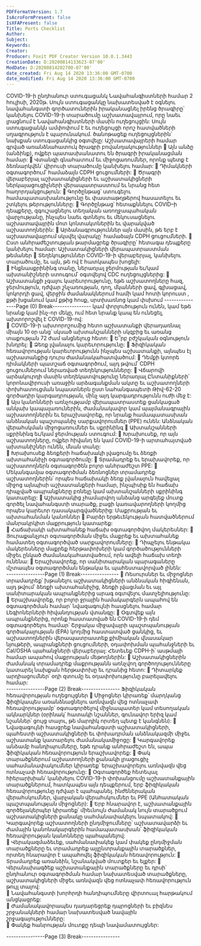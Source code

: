 ```yaml
---
PDFFormatVersion: 1.7
IsAcroFormPresent: false
IsXFAPresent: false
Title: Ports Checklist
Author: 
Subject: 
Keywords: 
Creator: 
Producer: Foxit PDF Creator Version 10.0.1.3443
CreationDate: D:20200814133623-07'00'
ModDate: D:20200814202700-07'00'
date_created: Fri Aug 14 2020 13:36:00 GMT-0700
date_modified: Fri Aug 14 2020 13:36:00 GMT-0700
---
```

COVID-19-ի ընդհանուր ստուգացանկ 
Նավահանգիստների համար 
2 հուլիսի, 2020թ. 
Սույն ստուգացանկը նախատեսված է օգնելու նավահանգստի գործատուներին իրականացնել իրենց 
ծրագիրը՝ կանխելու COVID-19-ի տարածումը աշխատավայրում, որը նաեւ լրացնում է 
Նավահանգիստների մասին  ուղեցույցին: Սույն ստուգացանկն ամփոփում է եւ ուղեցույցի որոշ 
հատվածների սղագրություն է պարունակում. ծանոթացեք ուղեցույցներին՝ նախքան ստուգացանկից 
օգտվելը: 
Աշխատավայրերի համար գրված 
առանձնահատուկ ծրագրի 
բովանդակություններ 
 Այն անձը (անձինք), ովքեր պատասխանատու են ծրագրի իրականացման համար: 
 Վտանգի գնահատում եւ միջոցառումներ, որոնք պետք է ձեռնարկվեն՝ վիրուսի 
տարածումը կանխելու համար: 
 Դիմակների օգտագործում՝ համաձայն CDPH ցուցումների: 
 Ծրագրի վերաբերյալ աշխատակիցների եւ աշխատակիցների ներկայացուցիչների 
վերապատրաստում եւ նրանց հետ հաղորդակցություն: 
 Գործընթաց՝ ստուգելու համապատասխանությունը եւ փաստաթղթերով հասատելու եւ 
շտկելու թերությունները: 
 Գործընթաց՝ հետաքննելու COVID–ի դեպքերը, զգուշացնելու տեղական 
առողջապահական վարչությանը, ինչպես նաեւ գտնելու եւ մեկուսացնելու 
աշխատավայրին մոտ կոնտակտներին եւ վարակված աշխատողներին: 
 Արձանագրություններ այն մասին, թե երբ է աշխատավայրում սկսվել վարակը՝ 
համաձայն CDPH ցուցումների. 
 Ըստ անհրաժեշտության թարմացրեք ծրագիրը՝ հետագա դեպքերը կանխելու համար: 
Աշխատակիցների վերապատրաստման 
թեմաներ 
 Տեղեկություններ COVID-19-ի վերաբերյալ, կանխելու տարածումը, եւ այն, թե ով է 
հատկապես խոցելի:  
 Ինքնասքրինինգ տանը, ներառյալ ջերմության եւ/կամ ախտանիշների ստուգում՝ 
օգտվելով CDC ուղեցույցներից: 
 Աշխատանքի չգալու կարեւորությունը, եթե աշխատողները հազ, ջերմություն, դժվար 
շնչառության, դող, մկանների ցավ, գլխացավ, կոկորդի ցավ, վերջին ժամանակներում 
համի կամ հոտի կորուստ , քթի խցանում կամ քթից հոսք, սրտխառնոց կամ փսխում 
----------------Page (0) Break----------------
կամ փորլուծություն ունեն, կամ եթե նրանք կամ ինչ-որ մեկը, ում հետ նրանք կապ են 
ունեցել, ախտորոշվել է COVID-19-ով:  
 COVID-19-ի ախտորոշումից հետո աշխատանքի վերադառնալ միայն 10 օր անց՝ 
սկսած ախտանշանների սկզբից եւ առանց տաքության 72 ժամ անցնելուց հետո: 
 Ե՞րբ բժշկական օգնություն խնդրել: 
 Ձեռք լվանալու կարեւորությունը: 
 Ֆիզիկական հեռավորության կարեւորությունն ինչպես աշխատանքի, այնպես էլ 
աշխատանքից դուրս ժամանակահատվածում: 
 Դեմքի կտորե դիմակների պատշաճ օգտագործում, այդ թվում՝ CDPH ցուցումներում 
ներառված տեղեկությունները: 
 Վճարովի արձակուրդի մասին տեղեկատվությունը ներառյալ Ընտանիքների՝ 
կորոնավիրուսի առաջին արձագանքման ակտը   եւ աշխատողների փոխհատուցման 
նպաստներն ըստ նահանգապետի Թիվ-62-20 գործադիր կարգադրության, մինչ այդ 
կարգադրությունն ուժի մեջ է: 
 Այս կանոնների առնչությամբ վերապատրաստեք ցանկացած անկախ 
կապալառուներին, ժամանակավոր կամ պայմանագրային աշխատողներին եւ 
երաշխավորեք, որ նրանք համապատասխան անձնական պաշտպանիչ 
սարքավորումներ (PPE) ունեն: 
Անձնական վերահսկման միջոցառումներ եւ 
սքրինինգ 
 Ախտանշանների սքրինինգ եւ/կամ ջերմության ստուգում: 
 Խրախուսեք, որ այն աշխատողները, ովքեր հիվանդ են կամ COVID-19-ի 
արտահայտված ախտանիշներ ունեն, մնան տանը:  
 Խրախուսեք ձեռքերի հաճախակի լվացումը եւ ձեռքի ախտահանիչի օգտագործումը: 
 Տրամադրեք եւ երախավորեք, որ աշխատողներն օգտագործեն բոլոր անհրաժեշտ 
PPE: 
 Մեկանգամյա օգտագործման ձեռնոցներ տրամադրեք աշխատողներին՝ որպես 
հաճախակի ձեռք լվանալուն հավելյալ միջոց այնպիսի աշխատանքերի համար, 
ինչպիսիք են հաճախ դիպչված ապրանքները բռնելը կամ ախտանշանների սքրինինգ 
կատարելը: 
 Աշխատակից չհամարվող անձանց արգելեք մուտք գործել նավահանգստի տարածք, 
բացի կառավարողների կողմից որպես կարեւոր դասակարգվածներից: 
Մաքրության եւ ախտահանման կանոններ 
 Բարձր երթեւեկության հատվածներում մանրակրկիտ մաքրություն կատարեք:  
 Հաճախակի ախտահանեք հաճախ օգտագործվող մակերեսներ: 
 Յուրաքանչյուր օգտագործման միջեւ մաքրեք եւ ախտահանեք համատեղ 
օգտագործված սարքավորումները: 
 Դիպչելու ենթակա մակերեսները մաքրեք հերթափոխերի կամ գործածությունների 
միջեւ ընկած ժամանակահատվածում, որն ավելի հաճախ տեղի ունենա: 
 Երաշխավորեք, որ սանիտարական պարագաները մշտապես օգտագործման 
ենթակա եւ պահեստավորված լինեն:  
----------------Page (1) Break----------------
 Ռեսուրսներ եւ միջոցներ տրամադրեք՝ խթանելու աշխատակիցների անձնական 
հիգիենան, այդ թվում՝ ձեռքի ախտահանիչից, ձեռքի լվացման եւ այլ սանիտարական 
ապրանքներից արագ օգտվելու մատչելիությունը:  
 Երաշխավորեք, որ բոլոր ջրային համակարգերն ապահով են օգտագործման համար՝ 
նվազագույնի հասցնելու համար Լեգիոներների հիվանդության վտանգը: 
 Օգտվեք այն ապրանքներից, որոնք հաստատված են COVID-19-ի դեմ օգտագործելու 
համար՝ Շրջակա միջավայրի պաշտպանության գործակալության (EPA) կողմից 
հաստատված ցանկից, եւ աշխատողներին վերապատրաստեք քիմիական վնասակար 
նյութերի, ապրանքների ցուցումների, օդափոխման պահանջների եւ Cal/OSHA 
պահանջների վերաբերյալ: Հետեւեք CDPH-ի՝ ասթմայի համար ապահով մաքրության 
մեթոդներին: 
 Աշխատակիցներին ժամանակ տրամադրեք մաքրությանն առնչվող 
գործողությունները կատարել նախքան հերթափոխը եւ դրանից հետո: 
 Դիտարկեք արդիացումներ՝ օդի զտումը եւ օդափոխությունը բարելավելու համար:  
----------------Page (2) Break----------------
Ֆիզիկական հեռավորության ուղեցույցներ 
 Միջոցներ կիրառեք՝ մարդկանց ֆիզիկապես առանձնացնելու առնվազն վեց 
ոտնաչափ հեռավորությամբ՝ օգտագործելով միջնապատեր կամ տեսողական 
ակնարկներ (օրինակ՝ հատակի նշաններ, գունավոր երիզ կամ նշաններ՝ ցույց տալու, 
թե մարդիկ որտեղ պետք է կանգնեն): 
 Նվազագույնի հասցրեք նավահանգստի աշխատակիցների, պահեստի 
աշխատակիցների եւ փոխադրման անձնակազմի միջեւ աշխատանք կատարելու 
ժամանակամիջոցը: 
 Կարգավորեք անձամբ հանդիպումները, եթե դրանք անհրաժեշտ են, ապա 
ֆիզիկական հեռավորություն երաշխավորեք: 
 Փակ տարածքներում աշխատողների քանակի լրացուցիչ սահամանափակումներ 
կիրառեք՝ երաշխավորելու առնվազն վեց ոտնաչափ հեռավորությունը: 
 Օգտագործեք հետեւյալ հիերարխիան՝ կանխելու COVID-19-ի փոխանցումը 
աշխատանքային տարածքներում, հատկապես այն դեպքերում, երբ ֆիզիկական 
հեռավորությունը դժվար է պահպանել. ինժեներական վերահսկումներ, վարչական 
վերահսկումներ եւ PPE (Անհատական պաշտպանության միջոցներ): 
 Երբ հնարավոր է, աշխատանքային գործելակերպեր կիրառեք՝ միեւնույն ժամանակ 
նույն տարածքում աշխատակիցների քանակը սահմանափակելու նպատակով: 
 Կարգավորեք աշխատողների ընդմիջումները՝ աշխատավարձի եւ ժամային 
կանոնակարգերին համապատասխան՝ ֆիզիկական հեռավորության կանոնները 
պահպանելով:  
 Վերակազմաձեւեք, սահմանափակեք կամ փակեք ընդմիջման տարածքները եւ 
տրամադրեք այլընտրանքային տարածքներ, որտեղ հնարավոր է ապահովել 
ֆիզիկական հեռավորություն: 
 Տրամադրեք առանձին, նշանակված մուտքեր եւ ելքեր: 
 Վերանախագծեք աշխատանքային տարածքները եւ դրսի՝ ընդհանուր օգտագործման 
համար նախատեսված տարածքները, աշխատակիցների միջեւ առնվազն վեց 
ոտնաչափ հեռավորություն թույլ տալով:  
 Նավահանգստի խորհրդի հանդիպումները վիրտուալ հարթակում անցկացրեք:  
 Ժամանակավորապես դադարեցրեք դպրոցների եւ բիզնես շրջանակների համար 
նախատեսված նավային շրջագայությունները:  
 Փակեք հանրության մուտքը դեպի նավամատույցներ:  
 
----------------Page (3) Break----------------
